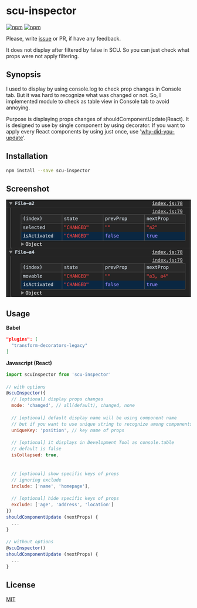 # scu-inspector

[![npm](https://img.shields.io/npm/v/scu-inspector.svg?style=flat-square)](https://www.npmjs.com/package/scu-inspector) [![npm](https://img.shields.io/npm/l/scu-inspector.svg?style=flat-square)](https://www.npmjs.com/package/scu-inspector)

Please, write [issue](https://github.com/jsveron23/scu-inspector/issues) or PR, if have any feedback.

It does not display after filtered by false in SCU. So you can just check what props were not apply filtering.

## Synopsis

I used to display by using console.log to check prop changes in Console tab. But it was hard to recognize what was changed or not. So, I implemented module to check as table view in Console tab to avoid annoying.

Purpose is displaying props changes of shouldComponentUpdate(React). It is designed to use by single component by using decorator. If you want to apply every React components by using just once, use '[why-did-you-update](why-did-you-update)'.

## Installation

```bash
npm install --save scu-inspector
```

## Screenshot

![Screenshot](screenshot.png)

## Usage

**Babel**

```JSON
"plugins": [
  "transform-decorators-legacy"
]
```

**Javascript (React)**

```javascript
import scuInspector from 'scu-inspector'

// with options
@scuInspector({
  // [optional] display props changes
  mode: 'changed', // all(default), changed, none

  // [optional] default display name will be using component name
  // but if you want to use unique string to recognize among components
  uniqueKey: 'position', // key name of props

  // [optional] it displays in Development Tool as console.table
  // default is false
  isCollapsed: true,


  // [optional] show specific keys of props
  // ignoring exclude
  include: ['name', 'homepage'],

  // [optional] hide specific keys of props
  exclude: ['age', 'address', 'location']
})
shouldComponentUpdate (nextProps) {
  ...
}

// without options
@scuInspector()
shouldComponentUpdate (nextProps) {
  ...
}
```

## License

[MIT](LICENSE.md)
